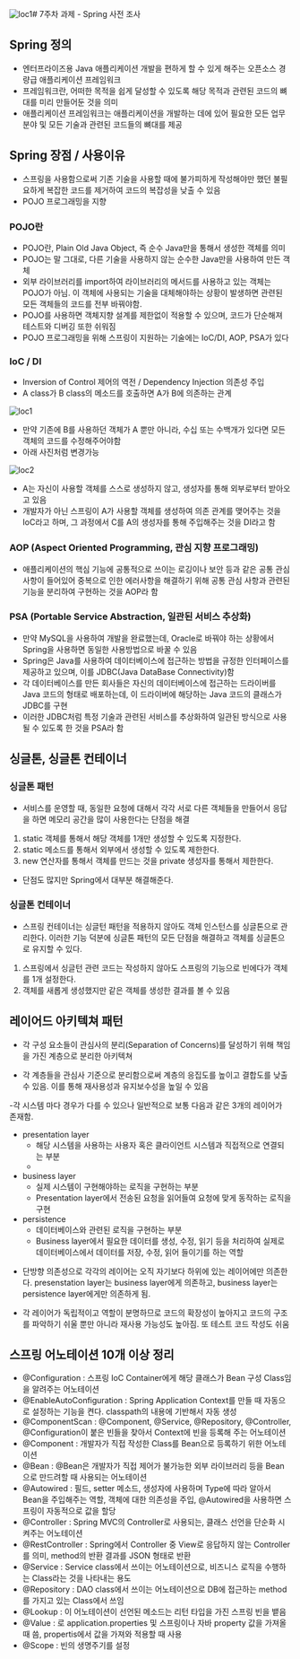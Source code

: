 ![loc1](https://github.com/qwejiung/COW-Spring-3/assets/136984070/4b9bb2b0-a81d-4701-8d43-c64ca0ed9889)# 7주차 과제 - Spring 사전 조사

## Spring 정의
- 엔터프라이즈용 Java 애플리케이션 개발을 편하게 할 수 있게 해주는 오픈소스 경량급 애플리케이션 프레임워크
- 프레임워크란, 어떠한 목적을 쉽게 달성할 수 있도록 해당 목적과 관련된 코드의 뼈대를 미리 만들어둔 것을 의미
- 애플리케이션 프레임워크는 애플리케이션을 개발하는 데에 있어 필요한 모든 업무 분야 및 모든 기술과 관련된 코드들의 뼈대를 제공



## Spring 장점 / 사용이유
- 스프링을 사용함으로써 기존 기술을 사용할 때에 불가피하게 작성해야만 했던 불필요하게 복잡한 코드를 제거하여 코드의 복잡성을 낮출 수 있음
- POJO 프로그래밍을 지향



### POJO란
- POJO란, Plain Old Java Object, 즉 순수 Java만을 통해서 생성한 객체를 의미
- POJO는 말 그대로, 다른 기술을 사용하지 않는 순수한 Java만을 사용하여 만든 객체
- 외부 라이브러리를 import하여 라이브러리의 메서드를 사용하고 있는 객체는 POJO가 아님. 이 객체에 사용되는 기술을 대체해야하는 상황이 발생하면 관련된 모든 객체들의 코드를 전부 바꿔야함.
- POJO를 사용하면 객체지향 설계를 제한없이 적용할 수 있으며, 코드가 단순해져 테스트와 디버깅 또한 쉬워짐
- POJO 프로그래밍을 위해 스프링이 지원하는 기술에는 IoC/DI, AOP, PSA가 있다

### IoC / DI
- Inversion of Control 제어의 역전 / Dependency Injection 의존성 주입
- A class가 B class의 메소드를 호출하면 A가 B에 의존하는 관계

![loc1](https://github.com/qwejiung/COW-Spring-3/assets/136984070/5ba90623-318f-453b-a5fd-20808c33c06e)


- 만약 기존에 B를 사용하던 객체가 A 뿐만 아니라, 수십 또는 수백개가 있다면 모든 객체의 코드를 수정해주어야함
- 아래 사진처럼 변경가능

![loc2](https://github.com/qwejiung/COW-Spring-3/assets/136984070/b4333a61-7787-475c-809e-b859256f38d1)


- A는 자신이 사용할 객체를 스스로 생성하지 않고, 생성자를 통해 외부로부터 받아오고 있음
-  개발자가 아닌 스프링이 A가 사용할 객체를 생성하여 의존 관계를 맺어주는 것을 IoC라고 하며, 그 과정에서 C를 A의 생성자를 통해 주입해주는 것을 DI라고 함

### AOP (Aspect Oriented Programming, 관심 지향 프로그래밍)
- 애플리케이션의 핵심 기능에 공통적으로 쓰이는 로깅이나 보안 등과 같은 공통 관심 사항이 들어있어 중복으로 인한 에러사항을 해결하기 위해 공통 관심 사항과 관련된 기능을 분리하여 구현하는 것을 AOP라 함

### PSA (Portable Service Abstraction, 일관된 서비스 추상화)
- 만약 MySQL을 사용하여 개발을 완료했는데, Oracle로 바꿔야 하는 상황에서 Spring을 사용하면 동일한 사용방법으로 바꿀 수 있음
- Spring은 Java를 사용하여 데이터베이스에 접근하는 방법을 규정한 인터페이스를 제공하고 있으며, 이를 JDBC(Java DataBase Connectivity)함
- 각 데이터베이스를 만든 회사들은 자신의 데이터베이스에 접근하는 드라이버를 Java 코드의 형태로 배포하는데, 이 드라이버에 해당하는 Java 코드의 클래스가 JDBC를 구현
- 이러한 JDBC처럼 특정 기술과 관련된 서비스를 추상화하여 일관된 방식으로 사용될 수 있도록 한 것을 PSA라 함





## 싱글톤, 싱글톤 컨테이너

### 싱글톤 패턴
- 서비스를 운영할 때, 동일한 요청에 대해서 각각 서로 다른 객체들을 만들어서 응답을 하면 메모리 공간을 많이 사용한다는 단점을 해결
1. static 객체를 통해서 해당 객체를 1개만 생성할 수 있도록 지정한다.
2. static 메소드를 통해서 외부에서 생성할 수 있도록 제한한다.
3. new 연산자를 통해서 객체를 만드는 것을 private 생성자를 통해서 제한한다.
- 단점도 많지만 Spring에서 대부분 해결해준다.

### 싱글톤 컨테이너
- 스프링 컨테이너는 싱글턴 패턴을 적용하지 않아도 객체 인스턴스를 싱글톤으로 관리한다. 이러한 기능 덕분에 싱글톤 패턴의 모든 단점을 해결하고 객체를 싱글톤으로 유지할 수 있다.
1. 스프링에서 싱글턴 관련 코드는 작성하지 않아도 스프링의 기능으로 빈에다가 객체를 1개 설정한다.
2. 객체를 새롭게 생성했지만 같은 객체를 생성한 결과를 볼 수 있음





## 레이어드 아키텍쳐 패턴
- 각 구성 요소들이 관심사의 분리(Separation of Concerns)를 달성하기 위해 책임을 가진 계층으로 분리한 아키텍쳐

- 각 계층들을 관심사 기준으로 분리함으로써 계층의 응집도를 높이고 결합도를 낮출 수 있음. 이를 통해 재사용성과 유지보수성을 높일 수 있음

-각 시스템 마다 경우가 다를 수 있으나 일반적으로 보통 다음과 같은 3개의 레이어가 존재함.   
* presentation layer
    - 해당 시스템을 사용하는 사용자 혹은 클라이언트 시스템과 직접적으로 연결되는 부분
    - 
* business layer
    - 실제 시스템이 구현해야하는 로직을 구현하는 부분
    - Presentation layer에서 전송된 요청을 읽어들여 요청에 맞게 동작하는 로직을 구현
* persistence
    -  데이터베이스와 관련된 로직을 구현하는 부분
    - Business layer에서 필요한 데이터를 생성, 수정, 읽기 등을 처리하여 실제로 데이터베이스에서 데이터를 저장, 수정, 읽어 들이기를 하는 역할

- 단방향 의존성으로 각각의 레이어는 오직 자기보다 하위에 있는 레이어에만 의존한다.  presenstation layer는 business layer에게 의존하고, business layer는 persistence layer에게만 의존하게 됨.

- 각 레이어가 독립적이고 역할이 분명하므로 코드의 확장성이 높아지고 코드의 구조를 파악하기 쉬울 뿐만 아니라 재사용 가능성도 높아짐. 또 테스트 코드 작성도 쉬움






## 스프링 어노테이션 10개 이상 정리

* @Configuration : 스프링 IoC Container에게 해당 클래스가 Bean 구성 Class임을 알려주는 어노테이션
* @EnableAutoConfiguration : Spring Application Context를 만들 때 자동으로 설정하는 기능을 켠다. classpath의 내용에 기반해서 자동 생성
* @ComponentScan : @Component, @Service, @Repository, @Controller, @Configuration이 붙은 빈들을 찾아서 Context에 빈을 등록해 주는 어노테이션
* @Component : 개발자가 직접 작성한 Class를 Bean으로 등록하기 위한 어노테이션
* @Bean : @Bean은 개발자가 직접 제어가 불가능한 외부 라이브러리 등을 Bean으로 만드려할 때 사용되는 어노테이션
* @Autowired : 필드, setter 메소드, 생성자에 사용하며 Type에 따라 알아서 Bean을 주입해주는 역할, 객체에 대한 의존성을 주입, @Autowired을 사용하면 스프링이 자동적으로 값을 할당 
* @Controller : Spring MVC의 Controller로 사용되는, 클래스 선언을 단순화 시켜주는 어노테이션
* @RestController : Spring에서 Controller 중 View로 응답하지 않는 Controller를 의미, method의 반환 결과를 JSON 형태로 반환
* @Service : Service class에서 쓰이는 어노테이션으로, 비즈니스 로직을 수행하는 Class라는 것을 나타내는 용도
* @Repository : DAO class에서 쓰이는 어노테이션으로 DB에 접근하는 method를 가지고 있는 Class에서 쓰임 
* @Lookup : 이 어노테이션이 선언된 메소드는 리턴 타입을 가진 스프링 빈을 뱉음
* @Value : 로 application.properties 및 스프링이나 자바 property 값을 가져올 때 씀, propertis에서 값을 가져와 적용할 때 사용
* @Scope : 빈의 생명주기를 설정

